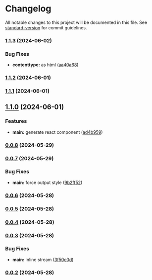 # Changelog

All notable changes to this project will be documented in this file. See [standard-version](https://github.com/conventional-changelog/standard-version) for commit guidelines.

### [1.1.3](https://github.com/snomiao/chatgpt-template/compare/v1.1.2...v1.1.3) (2024-06-02)


### Bug Fixes

* **contenttype:** as html ([aa40a68](https://github.com/snomiao/chatgpt-template/commit/aa40a68084b95110c02680e929de54acaf373386))

### [1.1.2](https://github.com/snomiao/chatgpt-template/compare/v1.1.1...v1.1.2) (2024-06-01)

### [1.1.1](https://github.com/snomiao/chatgpt-template/compare/v1.1.0...v1.1.1) (2024-06-01)

## [1.1.0](https://github.com/snomiao/chatgpt-template/compare/v0.0.8...v1.1.0) (2024-06-01)

### Features

- **main:** generate react component ([ad4b959](https://github.com/snomiao/chatgpt-template/commit/ad4b959eac4c44ae4d462733ccf93d3ccd230da6))

### [0.0.8](https://github.com/snomiao/chatgpt-template/compare/v0.0.7...v0.0.8) (2024-05-29)

### [0.0.7](https://github.com/snomiao/chatgpt-template/compare/v0.0.6...v0.0.7) (2024-05-29)

### Bug Fixes

- **main:** force output style ([9b2ff52](https://github.com/snomiao/chatgpt-template/commit/9b2ff52f6697a096bed2a9f58d9c7e433a039940))

### [0.0.6](https://github.com/snomiao/chatgpt-template/compare/v0.0.5...v0.0.6) (2024-05-28)

### [0.0.5](https://github.com/snomiao/chatgpt-template/compare/v0.0.4...v0.0.5) (2024-05-28)

### [0.0.4](https://github.com/snomiao/chatgpt-template/compare/v0.0.3...v0.0.4) (2024-05-28)

### [0.0.3](https://github.com/snomiao/chatgpt-template/compare/v0.0.2...v0.0.3) (2024-05-28)

### Bug Fixes

- **main:** inline stream ([3f50c0d](https://github.com/snomiao/chatgpt-template/commit/3f50c0d55ba3442358ecee086d8b6d1b052bdde5))

### [0.0.2](https://github.com/snomiao/gpt-template/compare/v0.0.1...v0.0.2) (2024-05-28)
